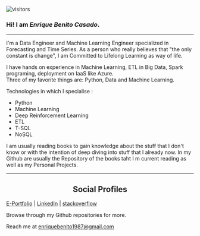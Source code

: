 
<p align='center'>

![visitors](https://visitor-badge.laobi.icu/badge?page_id=Enrique1987.Enrique1987&title=profile%20views)

<p/>
 
### Hi! I am *Enrique Benito Casado*.

---

I'm a Data Engineer and Machine Learning Engineer specialized in Forecasting and Time Series. As a person who really believes that "the only constant is change", I am Committed to Lifelong Learning as way of life.

I have hands on experience in Machine Learning, ETL in Big Data, Spark programing, deployment on IaaS like Azure.  
Three of my favorite things are: Python, Data and Machine Learning.

Technologies in which I specialise :


- Python
- Machine Learning
- Deep Reinforcement Learning
- ETL 
- T-SQL
- NoSQL 

I am usually reading books to gain knowledge about the stuff that I don't know or with the intention of deep diving into stuff that I already now. In my Github are usually
the Repository of the books taht I m current reading as well as my Personal Projects.


---

<h2 style="text-align:center">Social Profiles</h2>

[E-Portfolio](https://Enrique1987.github.io) | [LinkedIn](https://www.linkedin.com/in/enriquebenito1987) | [stackoverflow](https://stackoverflow.com/users/3844270/enrique-benito-casado)


Browse through my Github repositories for more.

 
 Reach me at [enriquebenito1987@gmail.com](enriquebenito1987@gmail.com)
